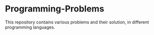 # Programming-Problems
This repository contains various problems and their solution, in different programming languages.
